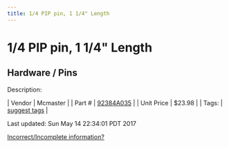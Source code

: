 ```yaml
---
title: 1/4 PIP pin, 1 1/4" Length
---
```


# 1/4 PIP pin, 1 1/4" Length
## Hardware / Pins
Description: 	 

| Vendor | Mcmaster | 
| Part # | [92384A035](https://www.mcmaster.com/#92384A035) | 
| Unit Price | $23.98 | 
| Tags: | [suggest tags](https://docs.google.com/forms/d/e/1FAIpQLSeWyY8v3RgOty-MyWmh9U0iivNYN_molChYyS-0U-o-kOAv_g/viewform) | 

Last updated: Sun May 14 22:34:01 PDT 2017

 [Incorrect/Incomplete information?](https://docs.google.com/forms/d/e/1FAIpQLSeWyY8v3RgOty-MyWmh9U0iivNYN_molChYyS-0U-o-kOAv_g/viewform)